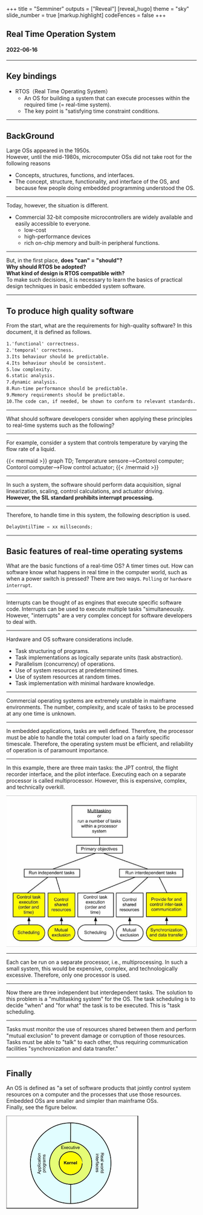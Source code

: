 +++
title = "Semminer"
outputs = ["Reveal"]
[reveal_hugo]
theme = "sky"
slide_number = true
[markup.highlight]
codeFences = false
+++

## Real Time Operation System

#### 2022-06-16

---

## Key bindings

- RTOS（Real Time Operating System）
  - An OS for building a system that can execute processes within the required time (= real-time system).
  - The key point is "satisfying time constraint conditions.

---

## BackGround

<!-- 大型OSは1950年代に登場しました．
しかし，1980年代の半ばまで，マイコンOSは以下の理由から定着しませんでした．
概念，構造，機能，インターフェース
そして，組み込みプログラミングをする人たちの中に，OSを理解している人が少なかったためです． -->

Large OSs appeared in the 1950s.  
However, until the mid-1980s, microcomputer OSs did not take root for the following reasons

- Concepts, structures, functions, and interfaces.
- The concept, structure, functionality, and interface of the OS, and because few people doing embedded programming understood the OS.

---

<!-- しかし現在では，事情が異なります
商用の32bitの複合マイコンが普及していて，誰もが手軽に入手できます．
そしてこれらは(And these are)，これらは低コストで高性能なデバイスであり、豊富なオンチップメモリと周辺機能を内蔵しています． -->

Today, however, the situation is different.

- Commercial 32-bit composite microcontrollers are widely available and easily accessible to everyone.
  - low-cost
  - high-performance devices
  - rich on-chip memory and built-in peripheral functions.

---

<!-- しかし，そもそも，「できる」こと=「やるべき」ことなのか？
・なぜRTOSを採用するのか？
・RTOSが適合する設計とはどのようなものなのか？
このような判断をするために，私たちは基本的な組み込みシステムのソフトウェアにおける実用的な設計手法の基礎を学ぶ必要があります．
 -->

But, in the first place, **does "can" = "should"?**  
**Why should RTOS be adopted?**  
**What kind of design is RTOS compatible with?**  
To make such decisions, it is necessary to learn the basics of practical design techniques in basic embedded system software.

---

## To produce high quality software

<!-- 高品質なソフトウェアの条件とは何でしょう？
本書では，以下のように定義されています． -->

From the start, what are the requirements for high-quality software?
In this document, it is defined as follows.

```md
1.'functional' correctness.
2.'temporal' correctness.
3.Its behaviour should be predictable.
4.Its behaviour should be consistent.
5.low complexity.
6.static analysis.
7.dynamic analysis.
8.Run-time performance should be predictable.
9.Memory requirements should be predictable.
10.The code can, if needed, be shown to conform to relevant standards.
```

---

What should software developers consider when applying these principles to real-time systems such as the following?

---

For example, consider a system that controls temperature by varying the flow rate of a liquid.

{{< mermaid >}}
graph TD;
Temperature sensore-->Contorol computer;
Contorol computer-->Flow control actuator;
{{< /mermaid >}}

---

In such a system, the software should perform data acquisition, signal linearization, scaling, control calculations, and actuator driving.  
**However, the SIL standard prohibits interrupt processing.**

---

Therefore, to handle time in this system, the following description is used.

```c
DelayUntilTime = xx millseconds;
```

---

## Basic features of real-time operating systems

What are the basic functions of a real-time OS?
A timer times out. How can software know what happens in real time in the computer world, such as when a power switch is pressed?
There are two ways. `Polling` or `hardware interrupt`.

---

Interrupts can be thought of as engines that execute specific software code.
Interrupts can be used to execute multiple tasks "simultaneously.
However, "interrupts" are a very complex concept for software developers to deal with.

<!-- The central function of an operating system is to remove this burden from the code author; the OS removes the complexity of the computer from the programmer, allowing the programmer to focus on his or her primary task. -->

---

Hardware and OS software considerations include.

- Task structuring of programs.
- Task implementations as logically separate units (task abstraction).
- Parallelism (concurrency) of operations.
- Use of system resources at predetermined times.
- Use of system resources at random times.
- Task implementation with minimal hardware knowledge.

---

Commercial operating systems are extremely unstable in mainframe environments. The number, complexity, and scale of tasks to be processed at any one time is unknown.

---

In embedded applications, tasks are well defined. Therefore, the processor must be able to handle the total computer load on a fairly specific timescale.
Therefore, the operating system must be efficient, and reliability of operation is of paramount importance.

---

In this example, there are three main tasks: the JPT control, the flight recorder interface, and the pilot interface.
Executing each on a separate processor is called multiprocessor.
However, this is expensive, complex, and technically overkill.

<img src="images/figure_1.png">

---

Each can be run on a separate processor, i.e., multiprocessing. In such a small system, this would be expensive, complex, and technologically excessive. Therefore, only one processor is used.

<!-- Note A single-processor multitasking design is called a "multitasking" system and is distinguished from a multiprocessor. -->

---

Now there are three independent but interdependent tasks.
The solution to this problem is a "multitasking system" for the OS.
The task scheduling is to decide "when" and "for what" the task is to be executed. This is "task scheduling.

---

Tasks must monitor the use of resources shared between them and perform "mutual exclusion" to prevent damage or corruption of those resources.
Tasks must be able to "talk" to each other, thus requiring communication facilities "synchronization and data transfer."

<!-- For example, implement several independent control channels on a single-board digital controller. These tasks can proceed without the need to communicate with each other. -->

---

## Finally

An OS is defined as "a set of software products that jointly control system resources on a computer and the processes that use those resources.
Embedded OSs are smaller and simpler than mainframe OSs.  
Finally, see the figure below.

<img src="images/figure_2.png">
